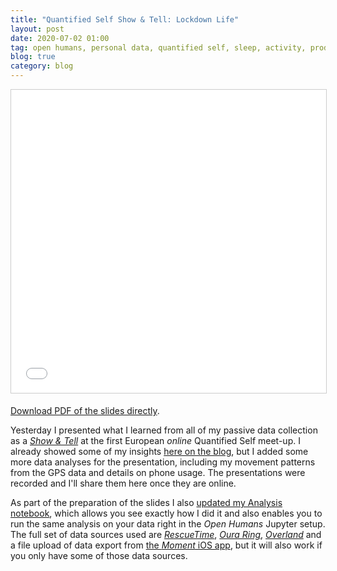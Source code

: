```yaml
---
title: "Quantified Self Show & Tell: Lockdown Life"
layout: post
date: 2020-07-02 01:00
tag: open humans, personal data, quantified self, sleep, activity, productivity, coronavirus, COVID19
blog: true
category: blog
---
```

<iframe src="//www.slideshare.net/slideshow/embed_code/key/1iFuSwMBVdrmXH" width="595" height="485" frameborder="0" marginwidth="0" marginheight="0" scrolling="no" style="border:1px solid #CCC; border-width:1px; margin-bottom:5px; max-width: 100%;" allowfullscreen> </iframe>

[Download PDF of the slides directly](/assets/images/2020-07-02-QS-show-and-tell.pdf).

Yesterday I presented what I learned from all of my passive data collection as a [_Show & Tell_](https://quantifiedself.com/blog/the-unreasonable-effectiveness-of-the-qs-showtell/) at the first European _online_ Quantified Self meet-up. I already showed some of my insights [here on the blog](/lockdown-effects/), but I added some more data analyses for the presentation, including my movement patterns from the GPS data and details on phone usage. The presentations were recorded and I'll share them here once they are online.

As part of the preparation of the slides I also [updated my Analysis notebook](https://exploratory.openhumans.org/notebook/163/), which allows you see exactly how I did it and also enables you to run the same analysis on your data right in the _Open Humans_ Jupyter setup. The full set of data sources used are [_RescueTime_](https://ohrescuetimesource.herokuapp.com/), [_Oura Ring_](https://oura.openhumans.org/), [_Overland_](https://overland.openhumans.org) and a file upload of data export from [the _Moment_ iOS app](https://inthemoment.io/), but it will also work if you only have some of those data sources.
